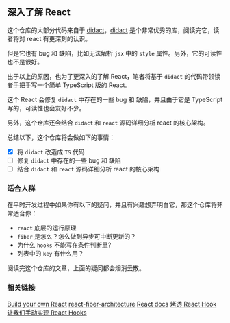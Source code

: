## 深入了解 React

这个仓库的大部分代码来自于 [didact](https://github.com/pomber/didact)，[didact](https://github.com/pomber/didact) 是个非常优秀的库，阅读完它，读者将对 react 有更深刻的认识。

但是它也有 bug 和 缺陷，比如无法解析 `jsx` 中的 `style` 属性。另外，它的可读性也不是很好。

出于以上的原因，也为了更深入的了解 React，笔者将基于 `didact` 的代码带领读者手把手写一个简单 TypeScript 版的 React。

这个 React 会修复 `didact` 中存在的一些 bug 和 缺陷，并且由于它是 TypeScript 写的，可读性也会友好不少。

另外，这个仓库还会结合 `didact` 和 `react` 源码详细分析 react 的核心架构。

总结以下，这个仓库将会做如下的事情：

- [x] 将 `didact` 改造成 `TS` 代码
- [ ] 修复 `didact` 中存在的一些 bug 和 缺陷
- [ ] 结合 `didact` 和 `react` 源码详细分析 react 的核心架构

### 适合人群

在平时开发过程中如果你有以下的疑问，并且有兴趣想弄明白它，那这个仓库将非常适合你：

- `react` 底层的运行原理
- `fiber` 是怎么？怎么做到异步可中断更新的？
- 为什么 `hooks` 不能写在条件判断里?
- 列表中的 `key` 有什么用？

阅读完这个仓库的文章，上面的疑问都会烟消云散。

### 相关链接

[Build your own React](https://pomb.us/build-your-own-react/)
[react-fiber-architecture](https://github.com/acdlite/react-fiber-architecture)
[React docs](https://zh-hans.reactjs.org/docs/reconciliation.html)
[烤透 React Hook](https://juejin.im/post/6867745889184972814)
[让我们手动实现 React Hooks](https://zhuanlan.zhihu.com/p/50358654)